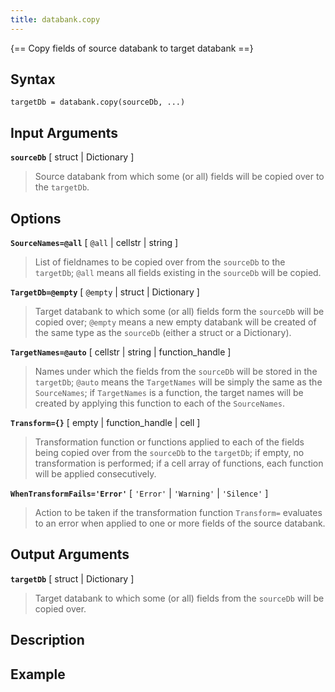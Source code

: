 ```yaml
---
title: databank.copy
---
```


{== Copy fields of source databank to target databank ==}


## Syntax

    targetDb = databank.copy(sourceDb, ...)


## Input Arguments

__`sourceDb`__ [ struct | Dictionary ]
> 
> Source databank from which some (or all) fields will be copied over
> to the `targetDb`.
> 

## Options

__`SourceNames=@all`__ [ `@all` | cellstr | string ]
> 
> List of fieldnames to be copied over from the `sourceDb` to the
> `targetDb`; `@all` means all fields existing in the `sourceDb` will
> be copied.
> 

__`TargetDb=@empty`__ [ `@empty` | struct | Dictionary ]
> 
> Target databank to which some (or all) fields form the `sourceDb`
> will be copied over; `@empty` means a new empty databank will be
> created of the same type as the `sourceDb` (either a struct or a
> Dictionary).
> 

__`TargetNames=@auto`__ [ cellstr | string | function_handle ]
> 
> Names under which the fields from the `sourceDb` will be stored in
> the `targetDb`; `@auto` means the `TargetNames` will be simply the
> same as the `SourceNames`; if `TargetNames` is a function, the target
> names will be created by applying this function to each of
> the `SourceNames`.
> 

__`Transform={}`__ [ empty | function_handle | cell ]
> 
> Transformation function or functions applied to each of the fields being
> copied over from the `sourceDb` to the `targetDb`; if empty, no
> transformation is performed; if a cell array of functions, each function
> will be applied consecutively.
> 

__`WhenTransformFails='Error'`__ [ `'Error'` | `'Warning'` | `'Silence'` ]
> 
> Action to be taken if the transformation function `Transform=`
> evaluates to an error when applied to one or more fields of the source
> databank.
> 

## Output Arguments

__`targetDb`__ [ struct | Dictionary ]
> 
> Target databank to which some (or all) fields from the `sourceDb`
> will be copied over.
> 

## Description


## Example


